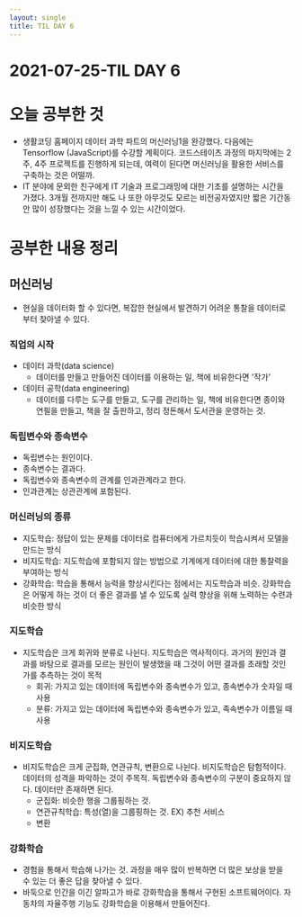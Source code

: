 ```yaml
---
layout: single
title: TIL DAY 6
---
```


# 2021-07-25-TIL DAY 6

# 오늘 공부한 것

- 생활코딩 홈페이지 데이터 과학 파트의 머신러닝1을 완강했다. 다음에는 Tensorflow (JavaScript)를 수강할 계획이다. 코드스테이츠 과정의 마지막에는 2주, 4주 프로젝트를 진행하게 되는데, 여력이 된다면 머신러닝을 활용한 서비스를 구축하는 것은 어떨까.
- IT 분야에 문외한 친구에게 IT 기술과 프로그래밍에 대한 기초를 설명하는 시간을 가졌다. 3개월 전까지만 해도 나 또한 아무것도 모르는 비전공자였지만 짧은 기간동안 많이 성장했다는 것을 느낄 수 있는 시간이었다.

# 공부한 내용 정리

## 머신러닝

- 현실을 데이터화 할 수 있다면, 복잡한 현실에서 발견하기 어려운 통찰을 데이터로부터 찾아낼 수 있다.

### 직업의 시작

- 데이터 과학(data science)
    - 데이터를 만들고 만들어진 데이터를 이용하는 일, 책에 비유한다면 '작가'
- 데이터 공학(data engineering)
    - 데이터를 다루는 도구를 만들고, 도구를 관리하는 일, 책에 비유한다면 종이와 연필을 만들고, 책을 잘 출판하고, 정리 정돈해서 도서관을 운영하는 것.

### 독립변수와 종속변수

- 독립변수는 원인이다.
- 종속변수는 결과다.
- 독립변수와 종속변수의 관계를 인과관계라고 한다.
- 인과관계는 상관관계에 포함된다.

### 머신러닝의 종류

- 지도학습: 정답이 있는 문제를 데이터로 컴퓨터에게 가르치듯이 학습시켜서 모델을 만드는 방식
- 비지도학습: 지도학습에 포함되지 않는 방법으로 기계에게 데이터에 대한 통찰력을 부여하는 방식
- 강화학습: 학습을 통해서 능력을 향상시킨다는 점에서는 지도학습과 비슷. 강화학습은 어떻게 하는 것이 더 좋은 결과를 낼 수 있도록 실력 향상을 위해 노력하는 수련과 비슷한 방식

### 지도학습

- 지도학습은 크게 회귀와 분류로 나뉜다. 지도학습은 역사적이다. 과거의 원인과 결과를 바탕으로 결과를 모르는 원인이 발생했을 때 그것이 어떤 결과를 초래할 것인가를 추측하는 것이 목적
    - 회귀: 가지고 있는 데이터에 독립변수와 종속변수가 있고, 종속변수가 숫자일 때 사용
    - 분류: 가지고 있는 데이터에 독립변수와 종속변수가 있고, 족속변수가 이름일 때 사용

### 비지도학습

- 비지도학습은 크게 군집화, 연관규칙, 변환으로 나뉜다. 비지도학습은 탐험적이다. 데이터의 성격을 파악하는 것이 주목적. 독립변수와 종속변수의 구분이 중요하지 않다. 데이터만 존재하면 된다.
    - 군집화: 비슷한 행을 그룹핑하는 것.
    - 연관규칙학습: 특성(열)을 그룹핑하는 것. EX) 추천 서비스
    - 변환

### 강화학습

- 경험을 통해서 학습해 나가는 것. 과정을 매우 많이 반복하면 더 많은 보상을 받을 수 있는 더 좋은 답을 찾아낼 수 있다.
- 바둑으로 인간을 이긴 알파고가 바로 강화학습을 통해서 구현된 소프트웨어이다. 자동차의 자율주행 기능도 강화학습을 이용해서 만들어진다.
